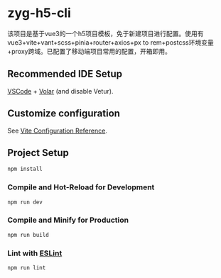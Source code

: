 # zyg-h5-cli


该项目是基于vue3的一个h5项目模板，免于新建项目进行配置。使用有vue3+vite+vant+scss+pinia+router+axios+px to rem+postcss环境变量+proxy跨域。已配置了移动端项目常用的配置，开箱即用。

## Recommended IDE Setup

[VSCode](https://code.visualstudio.com/) + [Volar](https://marketplace.visualstudio.com/items?itemName=Vue.volar) (and disable Vetur).

## Customize configuration

See [Vite Configuration Reference](https://vitejs.dev/config/).

## Project Setup

```sh
npm install
```

### Compile and Hot-Reload for Development

```sh
npm run dev
```

### Compile and Minify for Production

```sh
npm run build
```

### Lint with [ESLint](https://eslint.org/)

```sh
npm run lint
```
